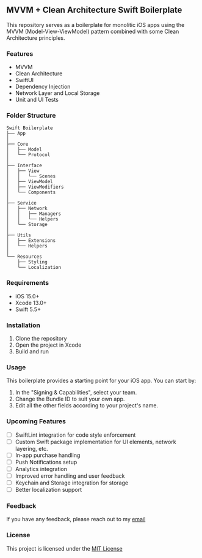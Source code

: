 ## MVVM + Clean Architecture Swift Boilerplate

This repository serves as a boilerplate for monolitic iOS apps using the MVVM (Model-View-ViewModel) pattern combined with some Clean Architecture principles.

### Features

- MVVM
- Clean Architecture
- SwiftUI
- Dependency Injection
- Network Layer and Local Storage
- Unit and UI Tests

### Folder Structure

```
Swift Boilerplate
├── App
│
├── Core
│   ├── Model
│   └── Protocol
│
├── Interface
│   ├── View
│   │   └── Scenes
│   ├── ViewModel
│   ├── ViewModifiers
│   └── Components
│
├── Service
│   ├── Network
│   │   ├── Managers
│   │   └── Helpers
│   └── Storage
│
├── Utils
│   ├── Extensions
│   └── Helpers
│
└── Resources
    ├── Styling
    └── Localization

```

### Requirements

- iOS 15.0+
- Xcode 13.0+
- Swift 5.5+

### Installation

1. Clone the repository
2. Open the project in Xcode
3. Build and run

### Usage

This boilerplate provides a starting point for your iOS app. You can start by:

1. In the "Signing & Capabilities", select your team.
2. Change the Bundle ID to suit your own app.
3. Edit all the other fields according to your project's name.

### Upcoming Features

- [ ] SwiftLint integration for code style enforcement
- [ ] Custom Swift package implementation for UI elements, network layering, etc.
- [ ] In-app purchase handling
- [ ] Push Notifications setup
- [ ] Analytics integration
- [ ] Improved error handling and user feedback
- [ ] Keychain and Storage integration for storage
- [ ] Better localization support

### Feedback

If you have any feedback, please reach out to my [email](mailto:yusufgureldev@gmail.com)

### License

This project is licensed under the [MIT License](https://choosealicense.com/licenses/mit/)
